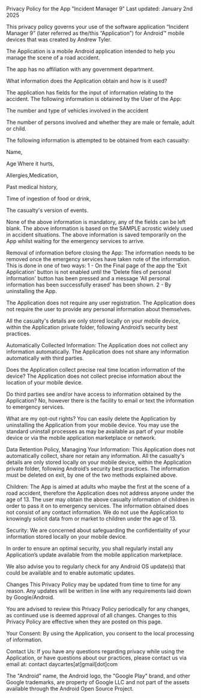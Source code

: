 Privacy Policy for the App "Incident Manager 9" Last updated: January 2nd 2025

This privacy policy governs your use of the software application “Incident Manager 9” (later referred as the/this “Application”) for Android™ mobile devices that was created by Andrew Tyler.

The Application is a mobile Android application intended to help you manage the scene of a road accident.

The app has no affiliation with any government department.

What information does the Application obtain and how is it used? 

The application has fields for the input of information relating to the accident.
The following information is obtained by the User of the App:

The number and type of vehicles involved in the accident

The number of persons involved and whether they are male or female, adult or child.

The following information is attempted to be obtained from each casualty:

Name, 

Age Where it hurts, 

Allergies,Medication, 

Past medical history, 

Time of ingestion of food or drink, 

The casualty's version of events.

None of the above information is mandatory, any of the fields can be left blank.
The above information is based on the SAMPLE acrostic widely used in accident situations.
The above information is saved temporarily on the App whilst waiting for the emergency services to arrive.

Removal of information before closing the App:
The information needs to be removed once the emergency services have taken note of the information. This is done in one of two ways:
1 - On the Final page of the app the 'Exit Application' button is not enabled until the 'Delete files of personal information' button has been pressed and a message 'All personal information has been successfully erased' has been shown.
2 - By uninstalling the App.


The Application does not require any user registration. 
The Application does not require the user to provide any personal information about themselves.

All the casualty's details are only stored locally on your mobile device, within the Application private folder, following Android’s security best practices.

Automatically Collected Information:
The Application does not collect any information automatically.
The Application does not share any information automatically with third parties.

Does the Application collect precise real time location information of the device? 
The Application does not collect precise information about the location of your mobile device.

Do third parties see and/or have access to information obtained by the Application? 
No, however there is the facility to email or text the information to emergency services.

What are my opt-out rights? 
You can easily delete the Application by uninstalling the Application from your mobile device. 
You may use the standard uninstall processes as may be available as part of your mobile device or via the mobile application marketplace or network.

Data Retention Policy, Managing Your Information:
This Application does not automatically collect, share nor retain any information. 
All the casualty's details are only stored locally on your mobile device, within the Application private folder, following Android’s security best practices.
The information must be deleted on exit, by one of the two methods explained above.

Children:
The App is aimed at adults who maybe the first at the scene of a road accident, therefore the Application does not address anyone under the age of 13. 
The user may obtain the above casualty information of children in order to pass it on to emergency services.
The information obtained does not consist of any contact information. 
We do not use the Application to knowingly solicit data from or market to children under the age of 13.

Security:
We are concerned about safeguarding the confidentiality of your information stored locally on your mobile device.

In order to ensure an optimal security, you shall regularly install any Application’s update available from the mobile application marketplace.

We also advise you to regularly check for any Android OS update(s) that could be available and to enable automatic updates.

Changes This Privacy Policy may be updated from time to time for any reason. Any updates will be written in line with any requirements laid down by Google/Android.

You are advised to review this Privacy Policy periodically for any changes, as continued use is deemed approval of all changes. Changes to this Privacy Policy are effective when they are posted on this page.

Your Consent: 
By using the Application, you consent to the local processing of information.

Contact Us:
If you have any questions regarding privacy while using the Application, or have questions about our practices, please contact us via email at: contact daycartes[at]gmail[dot]com

The "Android" name, the Android logo, the "Google Play" brand, and other Google trademarks, are property of Google LLC and not part of the assets available through the Android Open Source Project.
